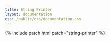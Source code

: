 ```yaml
---
title: String Printer
layout: documentation
css: /public/css/documentation.css
---
```


{% include patch.html patch="string-printer" %}

